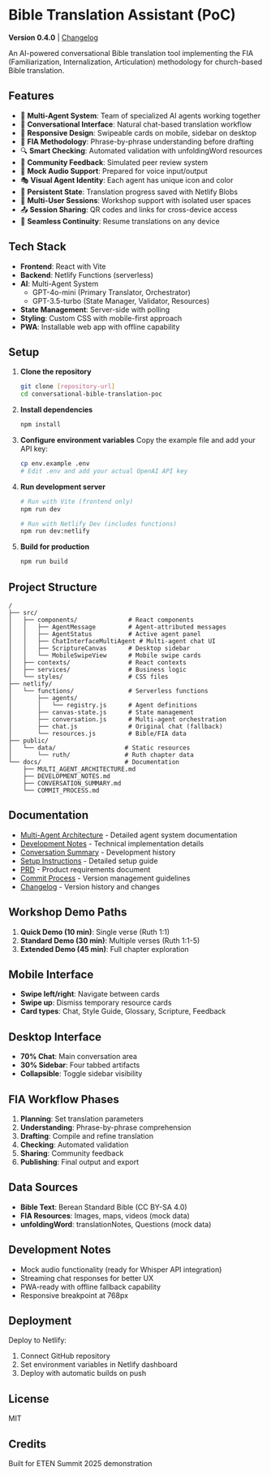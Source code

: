 # Bible Translation Assistant (PoC)

**Version 0.4.0** | [Changelog](./CHANGELOG.md)

An AI-powered conversational Bible translation tool implementing the FIA (Familiarization, Internalization, Articulation) methodology for church-based Bible translation.

## Features

- 🤖 **Multi-Agent System**: Team of specialized AI agents working together
- 🎯 **Conversational Interface**: Natural chat-based translation workflow
- 📱 **Responsive Design**: Swipeable cards on mobile, sidebar on desktop
- 📖 **FIA Methodology**: Phrase-by-phrase understanding before drafting
- 🔍 **Smart Checking**: Automated validation with unfoldingWord resources
- 💬 **Community Feedback**: Simulated peer review system
- 🎤 **Mock Audio Support**: Prepared for voice input/output
- 🎭 **Visual Agent Identity**: Each agent has unique icon and color
- 💾 **Persistent State**: Translation progress saved with Netlify Blobs
- 👥 **Multi-User Sessions**: Workshop support with isolated user spaces
- 📤 **Session Sharing**: QR codes and links for cross-device access
- 🔄 **Seamless Continuity**: Resume translations on any device

## Tech Stack

- **Frontend**: React with Vite
- **Backend**: Netlify Functions (serverless)
- **AI**: Multi-Agent System
  - GPT-4o-mini (Primary Translator, Orchestrator)
  - GPT-3.5-turbo (State Manager, Validator, Resources)
- **State Management**: Server-side with polling
- **Styling**: Custom CSS with mobile-first approach
- **PWA**: Installable web app with offline capability

## Setup

1. **Clone the repository**

   ```bash
   git clone [repository-url]
   cd conversational-bible-translation-poc
   ```

2. **Install dependencies**

   ```bash
   npm install
   ```

3. **Configure environment variables**
   Copy the example file and add your API key:

   ```bash
   cp env.example .env
   # Edit .env and add your actual OpenAI API key
   ```

4. **Run development server**

   ```bash
   # Run with Vite (frontend only)
   npm run dev

   # Run with Netlify Dev (includes functions)
   npm run dev:netlify
   ```

5. **Build for production**
   ```bash
   npm run build
   ```

## Project Structure

```
/
├── src/
│   ├── components/              # React components
│   │   ├── AgentMessage         # Agent-attributed messages
│   │   ├── AgentStatus          # Active agent panel
│   │   ├── ChatInterfaceMultiAgent # Multi-agent chat UI
│   │   ├── ScriptureCanvas      # Desktop sidebar
│   │   └── MobileSwipeView      # Mobile swipe cards
│   ├── contexts/                # React contexts
│   ├── services/                # Business logic
│   └── styles/                  # CSS files
├── netlify/
│   └── functions/               # Serverless functions
│       ├── agents/
│       │   └── registry.js      # Agent definitions
│       ├── canvas-state.js      # State management
│       ├── conversation.js      # Multi-agent orchestration
│       ├── chat.js              # Original chat (fallback)
│       └── resources.js         # Bible/FIA data
├── public/
│   └── data/                   # Static resources
│       └── ruth/               # Ruth chapter data
└── docs/                       # Documentation
    ├── MULTI_AGENT_ARCHITECTURE.md
    ├── DEVELOPMENT_NOTES.md
    ├── CONVERSATION_SUMMARY.md
    └── COMMIT_PROCESS.md

```

## Documentation

- [Multi-Agent Architecture](./docs/MULTI_AGENT_ARCHITECTURE.md) - Detailed agent system documentation
- [Development Notes](./docs/DEVELOPMENT_NOTES.md) - Technical implementation details
- [Conversation Summary](./docs/CONVERSATION_SUMMARY.md) - Development history
- [Setup Instructions](./SETUP_INSTRUCTIONS.md) - Detailed setup guide
- [PRD](./docs/PRD.md) - Product requirements document
- [Commit Process](./docs/COMMIT_PROCESS.md) - Version management guidelines
- [Changelog](./CHANGELOG.md) - Version history and changes

## Workshop Demo Paths

1. **Quick Demo (10 min)**: Single verse (Ruth 1:1)
2. **Standard Demo (30 min)**: Multiple verses (Ruth 1:1-5)
3. **Extended Demo (45 min)**: Full chapter exploration

## Mobile Interface

- **Swipe left/right**: Navigate between cards
- **Swipe up**: Dismiss temporary resource cards
- **Card types**: Chat, Style Guide, Glossary, Scripture, Feedback

## Desktop Interface

- **70% Chat**: Main conversation area
- **30% Sidebar**: Four tabbed artifacts
- **Collapsible**: Toggle sidebar visibility

## FIA Workflow Phases

1. **Planning**: Set translation parameters
2. **Understanding**: Phrase-by-phrase comprehension
3. **Drafting**: Compile and refine translation
4. **Checking**: Automated validation
5. **Sharing**: Community feedback
6. **Publishing**: Final output and export

## Data Sources

- **Bible Text**: Berean Standard Bible (CC BY-SA 4.0)
- **FIA Resources**: Images, maps, videos (mock data)
- **unfoldingWord**: translationNotes, Questions (mock data)

## Development Notes

- Mock audio functionality (ready for Whisper API integration)
- Streaming chat responses for better UX
- PWA-ready with offline fallback capability
- Responsive breakpoint at 768px

## Deployment

Deploy to Netlify:

1. Connect GitHub repository
2. Set environment variables in Netlify dashboard
3. Deploy with automatic builds on push

## License

MIT

## Credits

Built for ETEN Summit 2025 demonstration
